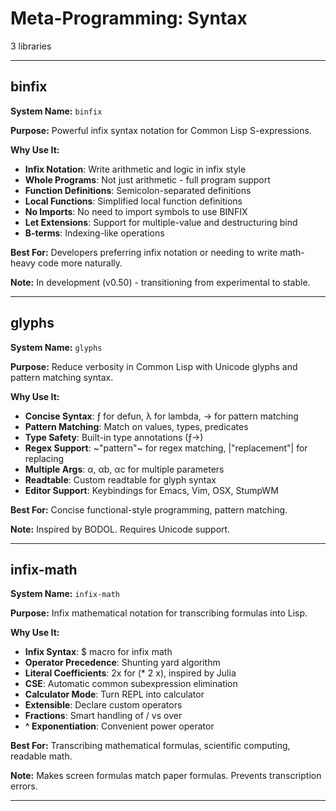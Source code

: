 # Meta-Programming: Syntax

3 libraries

---

## binfix

**System Name:** `binfix`

**Purpose:** Powerful infix syntax notation for Common Lisp S-expressions.

**Why Use It:**
- **Infix Notation**: Write arithmetic and logic in infix style
- **Whole Programs**: Not just arithmetic - full program support
- **Function Definitions**: Semicolon-separated definitions
- **Local Functions**: Simplified local function definitions
- **No Imports**: No need to import symbols to use BINFIX
- **Let Extensions**: Support for multiple-value and destructuring bind
- **B-terms**: Indexing-like operations

**Best For:** Developers preferring infix notation or needing to write math-heavy code more naturally.

**Note:** In development (v0.50) - transitioning from experimental to stable.

---


## glyphs

**System Name:** `glyphs`

**Purpose:** Reduce verbosity in Common Lisp with Unicode glyphs and pattern matching syntax.

**Why Use It:**
- **Concise Syntax**: ƒ for defun, λ for lambda, → for pattern matching
- **Pattern Matching**: Match on values, types, predicates
- **Type Safety**: Built-in type annotations (ƒ→)
- **Regex Support**: ~"pattern"~ for regex matching, |"replacement"| for replacing
- **Multiple Args**: α, αb, αc for multiple parameters
- **Readtable**: Custom readtable for glyph syntax
- **Editor Support**: Keybindings for Emacs, Vim, OSX, StumpWM

**Best For:** Concise functional-style programming, pattern matching.

**Note:** Inspired by BODOL. Requires Unicode support.

---


## infix-math

**System Name:** `infix-math`

**Purpose:** Infix mathematical notation for transcribing formulas into Lisp.

**Why Use It:**
- **Infix Syntax**: $ macro for infix math
- **Operator Precedence**: Shunting yard algorithm
- **Literal Coefficients**: 2x for (* 2 x), inspired by Julia
- **CSE**: Automatic common subexpression elimination
- **Calculator Mode**: Turn REPL into calculator
- **Extensible**: Declare custom operators
- **Fractions**: Smart handling of / vs over
- **^ Exponentiation**: Convenient power operator

**Best For:** Transcribing mathematical formulas, scientific computing, readable math.

**Note:** Makes screen formulas match paper formulas. Prevents transcription errors.

---


